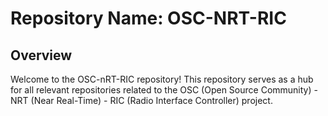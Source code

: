 # Repository Name: OSC-NRT-RIC

## Overview

Welcome to the OSC-nRT-RIC repository! This repository serves as a hub for all relevant repositories related to the OSC (Open Source Community) - NRT (Near Real-Time) - RIC (Radio Interface Controller) project. 

 
 
